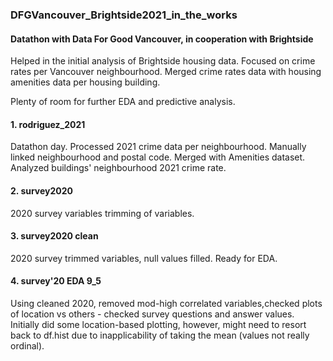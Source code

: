 ### DFGVancouver_Brightside2021_in_the_works

#### Datathon with Data For Good Vancouver, in cooperation with Brightside

Helped in the initial analysis of Brightside housing data.  Focused on crime rates per Vancouver neighbourhood.  Merged crime rates data with housing amenities data per housing building.

Plenty of room for further EDA and predictive analysis.

#### 1.  rodriguez_2021

Datathon day.  Processed 2021 crime data per neighbourhood.  Manually linked neighbourhood and postal code.  Merged with Amenities dataset.  Analyzed buildings' neighbourhood 2021 crime rate.

#### 2.  survey2020

2020 survey variables trimming of variables.

#### 3.  survey2020 clean

2020 survey trimmed variables, null values filled.  Ready for EDA.

#### 4.  survey'20 EDA 9_5

Using cleaned 2020, removed mod-high correlated variables,checked plots of location vs others - checked survey questions and answer values.  Initially did some location-based plotting, however, might need to resort back to df.hist due to inapplicability of taking the mean (values not really ordinal).
